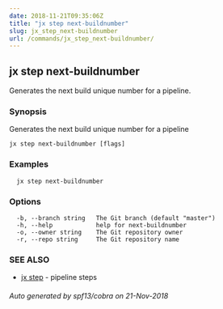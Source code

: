 ```yaml
---
date: 2018-11-21T09:35:06Z
title: "jx step next-buildnumber"
slug: jx_step_next-buildnumber
url: /commands/jx_step_next-buildnumber/
---
```

## jx step next-buildnumber

Generates the next build unique number for a pipeline.

### Synopsis

Generates the next build unique number for a pipeline

```
jx step next-buildnumber [flags]
```

### Examples

```
  jx step next-buildnumber
```

### Options

```
  -b, --branch string   The Git branch (default "master")
  -h, --help            help for next-buildnumber
  -o, --owner string    The Git repository owner
  -r, --repo string     The Git repository name
```

### SEE ALSO

* [jx step](/commands/jx_step/)	 - pipeline steps

###### Auto generated by spf13/cobra on 21-Nov-2018
